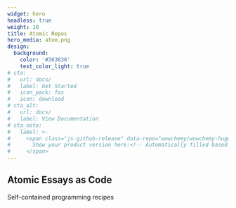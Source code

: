 ```yaml
---
widget: hero
headless: true
weight: 10
title: Atomic Repos
hero_media: atom.png
design:
  background:
    color: '#363636'
    text_color_light: true
# cta:
#   url: docs/
#   label: Get Started
#   icon_pack: fas
#   icon: download
# cta_alt:
#   url: docs/
#   label: View Documentation
# cta_note:
#   label: >-
#     <span class="js-github-release" data-repo="wowchemy/wowchemy-hugo-modules">
#       Show your product version here:<!-- Automatically filled based on data-repo value -->
#     </span>
---
```


## Atomic Essays as Code

Self-contained programming recipes
